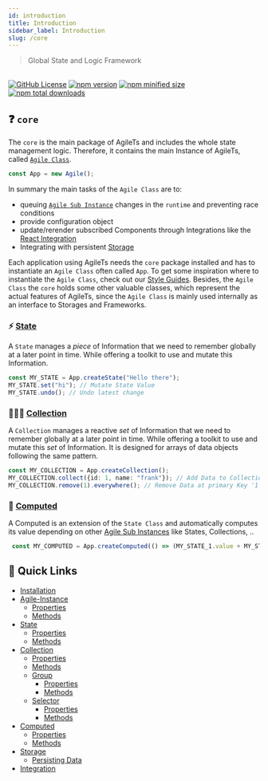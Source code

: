 ```yaml
---
id: introduction
title: Introduction
sidebar_label: Introduction
slug: /core
---
```


> Global State and Logic Framework

<br />

<a href="https://github.com/agile-ts/agile">
  <img src="https://img.shields.io/github/license/agile-ts/agile.svg?label=license&style=flat&colorA=293140&colorB=4a4872" alt="GitHub License"/></a>
<a href="https://npm.im/@agile-ts/core">
  <img src="https://img.shields.io/npm/v/@agile-ts/core.svg?label=npm&style=flat&colorA=293140&colorB=4a4872" alt="npm version"/></a>
<a href="https://npm.im/@agile-ts/core">
  <img src="https://img.shields.io/bundlephobia/min/@agile-ts/core.svg?label=minified%20size&style=flat&colorA=293140&colorB=4a4872" alt="npm minified size"/></a>
<a href="https://npm.im/@agile-ts/core">
  <img src="https://img.shields.io/npm/dt/@agile-ts/core.svg?label=downloads&style=flat&colorA=293140&colorB=4a4872" alt="npm total downloads"/></a>


## ❓ `core`

The `core` is the main package of AgileTs and includes the whole state management logic.
Therefore, it contains the main Instance of AgileTs, called [`Agile Class`](./features/agile-instance/Introduction.md).
```ts
const App = new Agile();
```
In summary the main tasks of the `Agile Class` are to:
- queuing [`Agile Sub Instance`](../../main/Introduction.md#agile-sub-instance) changes in the `runtime` and preventing race conditions
- provide configuration object
- update/rerender subscribed Components through Integrations like the [React Integration](../react/Introduction.md)
- Integrating with persistent [Storage](./features/storage/Introduction.md)

Each application using AgileTs needs the `core` package installed
and has to instantiate an `Agile Class` often called `App`.
To get some inspiration where to instantiate the `Agile Class`, check out  our [Style Guides](../../main/StyleGuide.md).
Besides, the `Agile Class` the `core` holds some other valuable classes,
which represent the actual features of AgileTs, since the `Agile Class`
is mainly used internally as an interface to Storages and Frameworks.

### ⚡️ [State](./features/state/Introduction.md)
A `State` manages a _piece_ of Information that we need to remember globally at a later point in time.
While offering a toolkit to use and mutate this Information.
```ts
const MY_STATE = App.createState("Hello there");
MY_STATE.set("hi"); // Mutate State Value
MY_STATE.undo(); // Undo latest change
```

### 👨‍👧‍👦 [Collection](./features/collection/Introduction.md)
A `Collection` manages a reactive _set_ of Information that we need to remember globally at a later point in time.
While offering a toolkit to use and mutate this _set_ of Information.
It is designed for arrays of data objects following the same pattern.
```ts
const MY_COLLECTION = App.createCollection();
MY_COLLECTION.collect({id: 1, name: "frank"}); // Add Data to Collection
MY_COLLECTION.remove(1).everywhere(); // Remove Data at primary Key '1' from Collection
```

### 🤖 [Computed](./features/state/Introduction.md)
A Computed is an extension of the `State Class` and automatically computes its value depending on other [Agile Sub Instances](../../main/Introduction.md#agile-sub-instance) like States, Collections, ..
```ts
 const MY_COMPUTED = App.createComputed(() => (MY_STATE_1.value + MY_STATE_2.value));
```

## 🚀 Quick Links
- [Installation](./Installation.md)
- [Agile-Instance](./features/agile-instance/Introduction.md)
  - [Properties](./features/agile-instance/Properties.md)
  - [Methods](./features/agile-instance/Methods.md)  
- [State](./features/state/Introduction.md)
  - [Properties](./features/state/Properties.md)
  - [Methods](./features/state/Methods.md)
- [Collection](./features/collection/Introduction.md)
  - [Properties](./features/collection/Properties.md)
  - [Methods](./features/collection/Methods.md)
  - [Group](./features/collection/group/Introduction.md)
    - [Properties](./features/collection/group/Properties.md)
    - [Methods](./features/collection/group/Methods.md)
  - [Selector](./features/collection/selector/Introduction.md)  
    - [Properties](./features/collection/selector/Properties.md)
    - [Methods](./features/collection/selector/Methods.md)
- [Computed](./features/computed/Introduction.md)
  - [Properties](./features/computed/Properties.md)
  - [Methods](./features/computed/Methods.md)
- [Storage](./features/storage/Introduction.md)
  - [Persisting Data](./features/storage/PersistingData.md)
- [Integration](./features/integration/Introduction.md)
